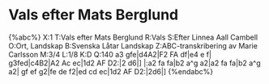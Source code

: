 # Vals efter Mats Berglund

{%abc%}
X:1
T:Vals efter Mats Berglund
R:Vals
S:Efter Linnea Aall Cambell
O:Ort, Landskap
B:Svenska Låtar Landskap
Z:ABC-transkribering av Marie Carlsson
M:3/4
L:1/8
K:D
Q:140
a3 gfe|d4A2|F2 FA df|e4 e f| 
g3fed|c4B2|A2 Ac ec|1d2 AF D2:|2 d6|]
|:a2 fa fa|b2 a^g a2|a2 fa fa|b2 a^g a2|
gf ef g2|fe de f2|ed cd ec|1d2 AF D2:|2d6|] 
{%endabc%}
